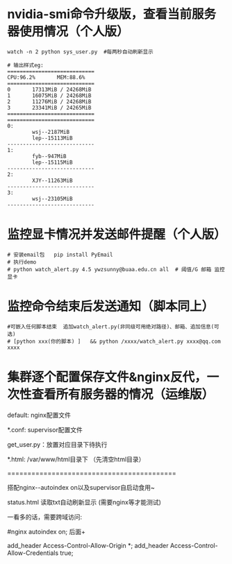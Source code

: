 # nvidia-smi命令升级版，查看当前服务器使用情况（个人版）

```
watch -n 2 python sys_user.py  #每两秒自动刷新显示

# 输出样式eg:
============================
CPU:96.2%       MEM:88.6%
============================
0       17313MiB / 24268MiB
1       16075MiB / 24268MiB
2       11276MiB / 24268MiB
3       23341MiB / 24265MiB
============================
============================
0:
        wsj--2187MiB
        lep--15113MiB
----------------------------
1:
        fyb--947MiB
        lep--15115MiB
----------------------------
2:
        XJY--11263MiB
----------------------------
3:
        wsj--23105MiB
----------------------------

```

# 监控显卡情况并发送邮件提醒（个人版）
```
# 安装email包   pip install PyEmail
# 执行demo
# python watch_alert.py 4.5 ywzsunny@buaa.edu.cn all  # 阈值/G 邮箱 监控显卡
```

# 监控命令结束后发送通知（脚本同上）
```
#可嵌入任何脚本结束  追加watch_alert.py(非同级可用绝对路径)、邮箱、追加信息(可选)
# [python xxx(你的脚本) ]   && python /xxxx/watch_alert.py xxxx@qq.com xxxx
```


# 集群逐个配置保存文件&nginx反代，一次性查看所有服务器的情况（运维版）

default: nginx配置文件

*.conf: supervisor配置文件

get_user.py：放置对应目录下待执行

*.html: /var/www/html目录下 （先清空html目录）



==========================================

搭配nginx--autoindex on以及supervisor自启动食用~



status.html 读取txt自动刷新显示 (需要nginx等才能测试)



一看多的话，需要跨域访问: 

#nginx autoindex on; 后面+

add_header Access-Control-Allow-Origin *;
add_header Access-Control-Allow-Credentials true;







